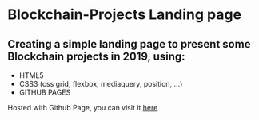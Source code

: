 # Blockchain-Projects Landing page

## Creating a simple landing page to present some Blockchain projects in 2019, using:

* HTML5
* CSS3 (css grid, flexbox, mediaquery, position, ...)
* GITHUB PAGES

Hosted with Github Page, you can visit it [here](https://campalo.github.io/blockchain-projects/) 

